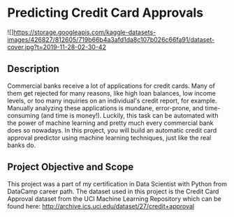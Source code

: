 # Predicting Credit Card Approvals
![]https://storage.googleapis.com/kaggle-datasets-images/426827/812605/719b66b4a3afd1da8c107b026c66fa91/dataset-cover.jpg?t=2019-11-28-02-30-42
## Description
Commercial banks receive a lot of applications for credit cards. Many of them get rejected for many reasons, like high loan balances, low income levels, or too many inquiries on an individual's credit report, for example. Manually analyzing these applications is mundane, error-prone, and time-consuming (and time is money!). Luckily, this task can be automated with the power of machine learning and pretty much every commercial bank does so nowadays. In this project, you will build an automatic credit card approval predictor using machine learning techniques, just like the real banks do.

## Project Objective and Scope
This project was a part of my certification in Data Scientist with Python from DataCamp career path. The dataset used in this project is the Credit Card Approval dataset from the UCI Machine Learning Repository which can be found here: http://archive.ics.uci.edu/dataset/27/credit+approval
